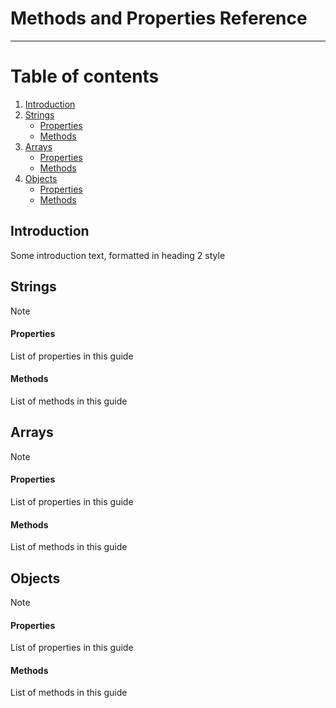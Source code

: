 # Methods and Properties Reference

---

# Table of contents
1. [Introduction](#introduction)
2. [Strings](#strings)
    - [Properties](#sproperties)
    - [Methods](#smethods)
3. [Arrays](#arrays)
    - [Properties](#aproperties)
    - [Methods](#amethods)
3. [Objects](#objects)
    - [Properties](#oproperties)
    - [Methods](#omethods)

## Introduction <a name="introduction"></a>

Some introduction text, formatted in heading 2 style

## Strings <a name="strings"></a>

Note

#### Properties <a name="sproperties"></a>

List of properties in this guide

#### Methods <a name="smethods"></a>

List of methods in this guide

## Arrays <a name="arrays"></a>

Note

#### Properties <a name="aproperties"></a>

List of properties in this guide

#### Methods <a name="amethods"></a>

List of methods in this guide

## Objects <a name="objects"></a>
Note

#### Properties <a name="oproperties"></a>
List of properties in this guide

#### Methods <a name="omethods"></a>

List of methods in this guide